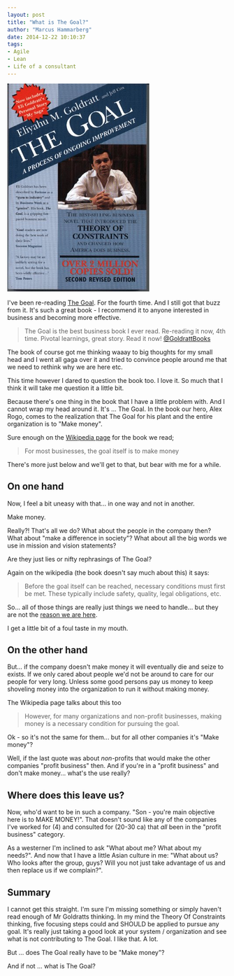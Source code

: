 ```yaml
---
layout: post
title: "What is The Goal?"
author: "Marcus Hammarberg"
date: 2014-12-22 10:10:37
tags:
- Agile
- Lean
- Life of a consultant
---
```


![The Goal](/img/theGoal.jpg)

I've been re-reading [The Goal](http://www.amazon.com/The-Goal-Process-Ongoing-Improvement/dp/0884270610). For the fourth time. And I still got that buzz from it. It's such a great book - I recommend it to anyone interested in business and becoming more effective.

> The Goal is the best business book I ever read. Re-reading it now, 4th time. Pivotal learnings, great story. Read it now! [@GoldrattBooks](https://twitter.com/GoldrattBooks)

The book of course got me thinking waaay to big thoughts for my small head and I went all gaga over it and tried to convince people around me that we need to rethink why we are here etc.

This time however I dared to question the book too. I love it. So much that I think it will take me question it a little bit.

Because there's one thing in the book that I have a little problem with. And I cannot wrap my head around it. It's ... The Goal. In the book our hero, Alex Rogo, comes to the realization that The Goal for his plant and the entire organization is to "Make money".

Sure enough on the [Wikipedia page](http://en.wikipedia.org/wiki/Theory_of_constraints) for the book we read;

> For most businesses, the goal itself is to make money

There's more just below and we'll get to that, but bear with me for a while.

## On one hand

Now, I feel a bit uneasy with that... in one way and not in another.

Make money.

Really?! That's all we do? What about the people in the company then? What about "make a difference in society"? What about all the big words we use in mission and vision statements?

Are they just lies or nifty rephrasings of The Goal?

Again on the wikipedia (the book doesn't say much about this) it says:

> Before the goal itself can be reached, necessary conditions must first be met. These typically include safety, quality, legal obligations, etc.

So... all of those things are really just things we need to handle... but they are not the [reason we are here](http://www.marcusoft.net/2014/04/thisIsHowIThink.html).

I get a little bit of a foul taste in my mouth.

## On the other hand

But... if the company doesn't make money it will eventually die and seize to exists. If we only cared about people we'd not be around to care for our people for very long. Unless some good persons pay us money to keep shoveling money into the organization to run it without making money.

The Wikipedia page talks about this too

> However, for many organizations and non-profit businesses, making money is a necessary condition for pursuing the goal.

Ok - so it's not the same for them... but for all other companies it's "Make money"?

Well, if the last quote was about *non*-profits that would make the other companies "profit business" then. And if you're in a "profit business" and don't make money... what's the use really?

## Where does this leave us?

Now, who'd want to be in such a company. "Son - you're main objective here is to MAKE MONEY!". That doesn't sound like any of the companies I've worked for (4) and consulted for (20-30 ca) that *all* been in the "profit business" category.

As a westerner I'm inclined to ask "What about me? What about my needs?". And now that I have a little Asian culture in me: "What about us? Who looks after the group, guys? Will you not just take advantage of us and then replace us if we complain?".

## Summary

I cannot get this straight. I'm sure I'm missing something or simply haven't read enough of Mr Goldratts thinking.
In my mind the Theory Of Constraints thinking, five focusing steps could and SHOULD be applied to pursue any goal. It's really just taking a good look at your system / organization and see what is not contributing to The Goal. I like that. A lot.

But ... does The Goal really have to be "Make money"?

And if not ... what is The Goal?

